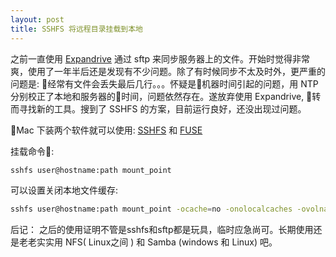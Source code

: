 ```yaml
---
layout: post
title: SSHFS 将远程目录挂载到本地
---
```


之前一直使用 [Expandrive](https://www.expandrive.com) 通过 sftp 来同步服务器上的文件。开始时觉得非常爽，使用了一年半后还是发现有不少问题。除了有时候同步不太及时外，更严重的问题是: 经常有文件会丢失最后几行。。。怀疑是机器时间引起的问题，用 NTP 分别校正了本地和服务器的时间，问题依然存在。遂放弃使用 Expandrive, 转而寻找新的工具。搜到了 SSHFS 的方案，目前运行良好，还没出现过问题。  

Mac 下装两个软件就可以使用: [SSHFS](https://github.com/libfuse/sshfs/releases) 和 [FUSE](https://osxfuse.github.io)  

挂载命令:
```sh
sshfs user@hostname:path mount_point
```

可以设置关闭本地文件缓存:
```sh
sshfs user@hostname:path mount_point -ocache=no -onolocalcaches -ovolname=ssh
```

后记：
之后的使用证明不管是sshfs和sftp都是玩具，临时应急尚可。长期使用还是老老实实用 NFS( Linux之间 ) 和 Samba (windows 和 Linux) 吧。

